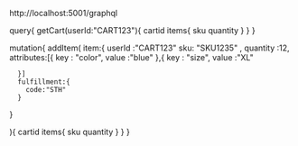 
http://localhost:5001/graphql

query{
  getCart(userId:"CART123"){
    cartid
    items{
      sku
      quantity
  	}
  }
}

mutation{
  addItem(
    item:{
      userId :"CART123"
    	sku: "SKU1235" ,
    	quantity :12,
      attributes:[{
        key : "color",
        value :"blue"
      },{
        key : "size",
        value :"XL"
        
      }]
      fulfillment:{
        code:"STH"
      }
      
  }
    
  ){
    cartid 
    items{
      sku
      quantity
    }
  }
}   